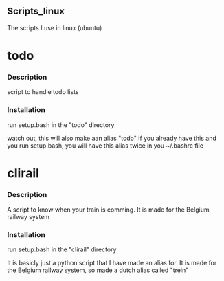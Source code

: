 ## Scripts_linux
The scripts I use in linux (ubuntu)


# todo

### Description

script to handle todo lists

### Installation 

run setup.bash in the "todo" directory

watch out, this will also make aan alias "todo" 
if you already have this and you run setup.bash, you will have this alias twice in you ~/.bashrc file


# clirail

### Description

A script to know when your train is comming.
It is made for the Belgium railway system

### Installation

run setup.bash in the "clirail" directory

It is basicly just a python script that I have made an alias for.
It is made for the Belgium railway system, so made a dutch alias called "trein"
